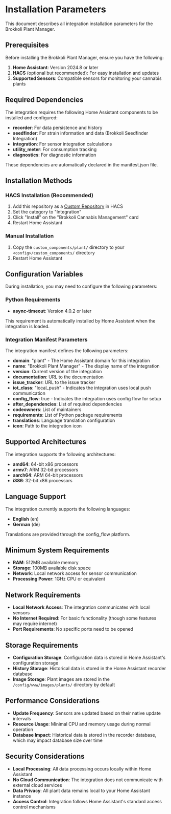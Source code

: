 # Installation Parameters

This document describes all integration installation parameters for the Brokkoli Plant Manager.

## Prerequisites

Before installing the Brokkoli Plant Manager, ensure you have the following:

1. **Home Assistant**: Version 2024.8 or later
2. **HACS** (optional but recommended): For easy installation and updates
3. **Supported Sensors**: Compatible sensors for monitoring your cannabis plants

## Required Dependencies

The integration requires the following Home Assistant components to be installed and configured:

- **recorder**: For data persistence and history
- **seedfinder**: For strain information and data (Brokkoli Seedfinder Integration)
- **integration**: For sensor integration calculations
- **utility_meter**: For consumption tracking
- **diagnostics**: For diagnostic information

These dependencies are automatically declared in the manifest.json file.

## Installation Methods

### HACS Installation (Recommended)

1. Add this repository as a [Custom Repository](https://hacs.xyz/docs/faq/custom_repositories/) in HACS
2. Set the category to "Integration"
3. Click "Install" on the "Brokkoli Cannabis Management" card
4. Restart Home Assistant

### Manual Installation

1. Copy the `custom_components/plant/` directory to your `<config>/custom_components/` directory
2. Restart Home Assistant

## Configuration Variables

During installation, you may need to configure the following parameters:

### Python Requirements
- **async-timeout**: Version 4.0.2 or later

This requirement is automatically installed by Home Assistant when the integration is loaded.

### Integration Manifest Parameters

The integration manifest defines the following parameters:

- **domain**: "plant" - The Home Assistant domain for this integration
- **name**: "Brokkoli Plant Manager" - The display name of the integration
- **version**: Current version of the integration
- **documentation**: URL to the documentation
- **issue_tracker**: URL to the issue tracker
- **iot_class**: "local_push" - Indicates the integration uses local push communication
- **config_flow**: true - Indicates the integration uses config flow for setup
- **after_dependencies**: List of required dependencies
- **codeowners**: List of maintainers
- **requirements**: List of Python package requirements
- **translations**: Language translation configuration
- **icon**: Path to the integration icon

## Supported Architectures

The integration supports the following architectures:

- **amd64**: 64-bit x86 processors
- **armv7**: ARM 32-bit processors
- **aarch64**: ARM 64-bit processors
- **i386**: 32-bit x86 processors

## Language Support

The integration currently supports the following languages:

- **English** (en)
- **German** (de)

Translations are provided through the config_flow platform.

## Minimum System Requirements

- **RAM**: 512MB available memory
- **Storage**: 100MB available disk space
- **Network**: Local network access for sensor communication
- **Processing Power**: 1GHz CPU or equivalent

## Network Requirements

- **Local Network Access**: The integration communicates with local sensors
- **No Internet Required**: For basic functionality (though some features may require internet)
- **Port Requirements**: No specific ports need to be opened

## Storage Requirements

- **Configuration Storage**: Configuration data is stored in Home Assistant's configuration storage
- **History Storage**: Historical data is stored in the Home Assistant recorder database
- **Image Storage**: Plant images are stored in the `/config/www/images/plants/` directory by default

## Performance Considerations

- **Update Frequency**: Sensors are updated based on their native update intervals
- **Resource Usage**: Minimal CPU and memory usage during normal operation
- **Database Impact**: Historical data is stored in the recorder database, which may impact database size over time

## Security Considerations

- **Local Processing**: All data processing occurs locally within Home Assistant
- **No Cloud Communication**: The integration does not communicate with external cloud services
- **Data Privacy**: All plant data remains local to your Home Assistant instance
- **Access Control**: Integration follows Home Assistant's standard access control mechanisms